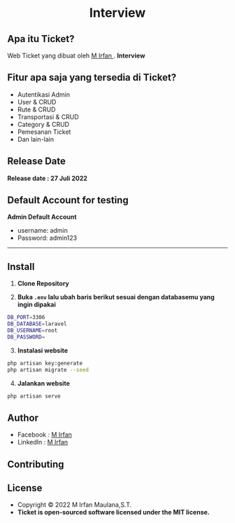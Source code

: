 <h1 align="center">Interview</h1>

## Apa itu Ticket?

Web Ticket yang dibuat oleh <a href="#"> M Irfan </a>. **Interview**

## Fitur apa saja yang tersedia di Ticket?

-   Autentikasi Admin
-   User & CRUD
-   Rute & CRUD
-   Transportasi & CRUD
-   Category & CRUD
-   Pemesanan Ticket
-   Dan lain-lain

## Release Date

**Release date : 27 Juli 2022**

## Default Account for testing

**Admin Default Account**

-   username: admin
-   Password: admin123

---

## Install

1. **Clone Repository**



2. **Buka `.env` lalu ubah baris berikut sesuai dengan databasemu yang ingin dipakai**

```bash
DB_PORT=3306
DB_DATABASE=laravel
DB_USERNAME=root
DB_PASSWORD=
```

3. **Instalasi website**

```bash
php artisan key:generate
php artisan migrate --seed
```

4. **Jalankan website**

```bash
php artisan serve
```

## Author

-   Facebook : <a href="#"> M Irfan</a>
-   LinkedIn : <a href="#"> M Irfan</a>

## Contributing



## License

-   Copyright © 2022 M Irfan Maulana,S.T.
-   **Ticket is open-sourced software licensed under the MIT license.**
